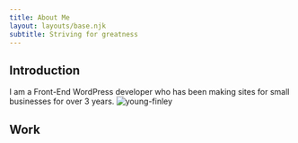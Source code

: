 ```yaml
---
title: About Me
layout: layouts/base.njk
subtitle: Striving for greatness
---
```


## Introduction
I am a Front-End WordPress developer who has been making sites for small businesses for over 3 years. 
![young-finley](/images/youngfinley-min.jpg)
## Work

